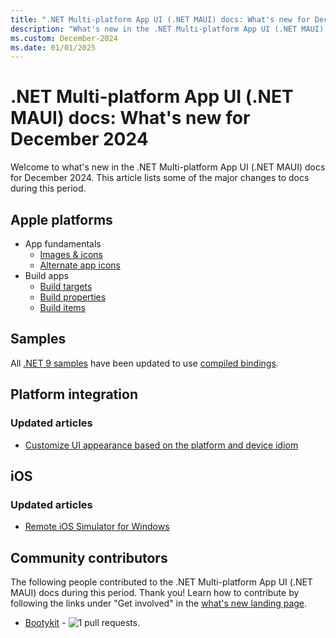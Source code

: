 ```yaml
---
title: ".NET Multi-platform App UI (.NET MAUI) docs: What's new for December 2024"
description: "What's new in the .NET Multi-platform App UI (.NET MAUI) docs for December 2024."
ms.custom: December-2024
ms.date: 01/01/2025
---
```


# .NET Multi-platform App UI (.NET MAUI) docs: What's new for December 2024

Welcome to what's new in the .NET Multi-platform App UI (.NET MAUI) docs for December 2024. This article lists some of the major changes to docs during this period.

## Apple platforms

- App fundamentals
  - [Images & icons](/dotnet/ios/app-fundamentals/images-icons?toc=/dotnet/maui/toc.json&bc=/dotnet/maui/breadcrumb/toc.json)
  - [Alternate app icons](/dotnet/ios/app-fundamentals/images-icons/alternate-app-icons?toc=/dotnet/maui/toc.json&bc=/dotnet/maui/breadcrumb/toc.json)
- Build apps
  - [Build targets](/dotnet/ios/building-apps/build-targets?toc=/dotnet/maui/toc.json&bc=/dotnet/maui/breadcrumb/toc.json)
  - [Build properties](/dotnet/ios/building-apps/build-properties?toc=/dotnet/maui/toc.json&bc=/dotnet/maui/breadcrumb/toc.json)
  - [Build items](/dotnet/ios/building-apps/build-items?toc=/dotnet/maui/toc.json&bc=/dotnet/maui/breadcrumb/toc.json)

## Samples

All [.NET 9 samples](https://github.com/dotnet/maui-samples/tree/main/9.0) have been updated to use [compiled bindings](~/fundamentals/data-binding/compiled-bindings.md).

## Platform integration

### Updated articles

- [Customize UI appearance based on the platform and device idiom](../platform-integration/customize-ui-appearance.md)

## iOS

### Updated articles

- [Remote iOS Simulator for Windows](../ios/remote-simulator.md)

## Community contributors

The following people contributed to the .NET Multi-platform App UI (.NET MAUI) docs during this period. Thank you! Learn how to contribute by following the links under "Get involved" in the [what's new landing page](index.yml).

- [Bootykit](https://github.com/Bootykit) -  ![1 pull requests.](https://img.shields.io/badge/Merged%20Pull%20Requests-1-green)
